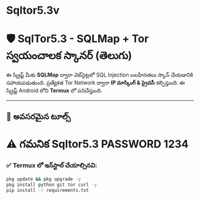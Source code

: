 # Sqltor5.3v

# 🛡️ SqlTor5.3 - SQLMap + Tor స్వయంచాలక స్కానర్ (తెలుగు)

ఈ స్క్రిప్ట్ మీకు **SQLMap** ద్వారా వెబ్‌సైట్లలో SQL Injection బలహీనతలు స్కాన్ చేయడానికి సహాయపడుతుంది. ప్రత్యేకత Tor Network ద్వారా **IP మాస్కింగ్ & ప్రైవసీ** కల్పిస్తుంది. ఈ స్క్రిప్ట్ Android లోని **Termux** లో పనిచేస్తుంది.

---

## 🧰 అవసరమైన టూల్స్
# ⚠️ గమనిక Sqltor5.3 PASSWORD 1234
### ✅ Termux లో ఇన్‌స్టాల్ చేయాల్సినవి:

```bash
pkg update && pkg upgrade -y
pkg install python git tor curl -y
pip install -r requirements.txt
